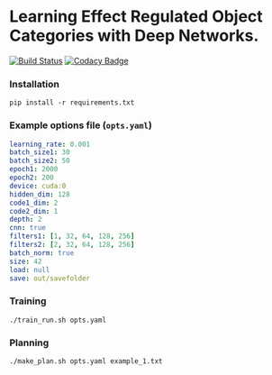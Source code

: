 # Learning Effect Regulated Object Categories with Deep Networks.

[![Build Status](https://travis-ci.com/alper111/affordance-learning.svg?branch=master)](https://travis-ci.com/alper111/affordance-learning) [![Codacy Badge](https://api.codacy.com/project/badge/Grade/5624df2d37464e6d9be6f6edd735a789)](https://app.codacy.com/manual/alper111/affordance-learning?utm_source=github.com&utm_medium=referral&utm_content=alper111/affordance-learning&utm_campaign=Badge_Grade_Dashboard)

### Installation
`pip install -r requirements.txt`

### Example options file (`opts.yaml`)
```yaml
learning_rate: 0.001
batch_size1: 30
batch_size2: 50
epoch1: 2000
epoch2: 200
device: cuda:0
hidden_dim: 128
code1_dim: 2
code2_dim: 1
depth: 2
cnn: true
filters1: [1, 32, 64, 128, 256]
filters2: [2, 32, 64, 128, 256]
batch_norm: true
size: 42
load: null
save: out/savefolder
```

### Training

`./train_run.sh opts.yaml`

### Planning

`./make_plan.sh opts.yaml example_1.txt`
